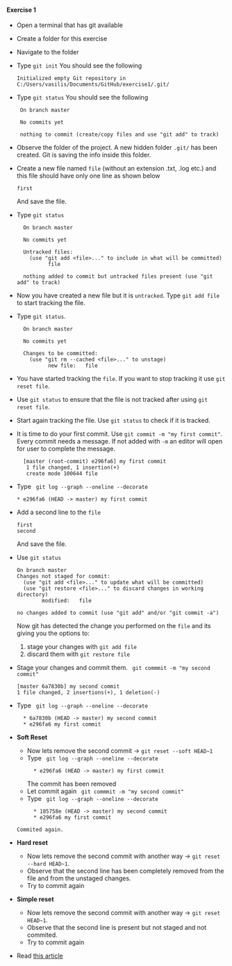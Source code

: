 #### Exercise 1

- Open a terminal that has git available
- Create a folder for this exercise
- Navigate to the folder
- Type `git init`
   You should see the following
   ```
   Initialized empty Git repository in C:/Users/vasilis/Documents/GitHub/exercise1/.git/
   ```
- Type `git status`
   You should see the following
   ```
    On branch master

    No commits yet

    nothing to commit (create/copy files and use "git add" to track)
   ```
- Observe the folder of the project. A new hidden folder  `.git/` has been created. Git is saving the info inside this folder.
- Create a new file named `file` (without an extension .txt, .log etc.) and this file should have only one line as shown below
  ```
  first
  ```
  And save the file.
  
- Type `git status`
  ```
    On branch master

    No commits yet
    
    Untracked files:
      (use "git add <file>..." to include in what will be committed)
            file
    
    nothing added to commit but untracked files present (use "git add" to track)
  ```
- Now you have created a new file but it is `untracked`. Type `git add file` to start tracking the file.
- Type `git status`.
  ```
    On branch master
    
    No commits yet
    
    Changes to be committed:
      (use "git rm --cached <file>..." to unstage)
            new file:   file
  ```
- You have started tracking the `file`. If you want to stop tracking it use `git reset file`.
- Use `git status` to ensure that the file is not tracked after using `git reset file`.
- Start again tracking the file. Use `git status` to check if it is tracked.
- It is time to do your first commit. Use `git commit -m "my first commit"`. Every commit needs a message. If not added with `-m` an editor will open for user to complete the message.
  ```
    [master (root-commit) e296fa6] my first commit
     1 file changed, 1 insertion(+)
     create mode 100644 file
  ```
- Type ` git log --graph --oneline --decorate`
    ```
    * e296fa6 (HEAD -> master) my first commit
    ```
- Add a second line to the `file`
  ```
  first
  second
  ```
  And save the file.
- Use `git status`
    ```
    On branch master
    Changes not staged for commit:
      (use "git add <file>..." to update what will be committed)
      (use "git restore <file>..." to discard changes in working directory)
            modified:   file
    
    no changes added to commit (use "git add" and/or "git commit -a")
    ```
    Now git has detected the change you performed on the `file` and its giving you the options to:
    1. stage your changes with `git add file`
    2. discard them with `git restore file`
- Stage your changes and commit them. 
  ` git commmit -m "my second commit"`
  ```
  [master 6a7830b] my second commit
  1 file changed, 2 insertions(+), 1 deletion(-)
  ```
- Type ` git log --graph --oneline --decorate`
  ```
    * 6a7830b (HEAD -> master) my second commit
    * e296fa6 my first commit
  ```
- **Soft Reset**
    - Now lets remove the second commit ->  `git reset --soft HEAD~1`
    - Type ` git log --graph --oneline --decorate`
      ```
        * e296fa6 (HEAD -> master) my first commit
      ```
      The commit has been removed
    - Let commit again ` git commmit -m "my second commit"`
    - Type ` git log --graph --oneline --decorate`
      ```
        * 185758e (HEAD -> master) my second commit
        * e296fa6 my first commit
  ```
  Commited again.
- **Hard reset**
    - Now lets remove the second commit with another way ->  `git reset --hard HEAD~1`. 
    - Observe that the second line has been completely removed from the file and from the unstaged changes.
    - Try to commit again
- **Simple reset**
    - Now lets remove the second commit with another way ->  `git reset HEAD~1`.
    - Observe that the second line is present but not staged and not commited.
    - Try to commit again

- Read [this article](https://www.datree.io/resources/git-unstage)
    
















